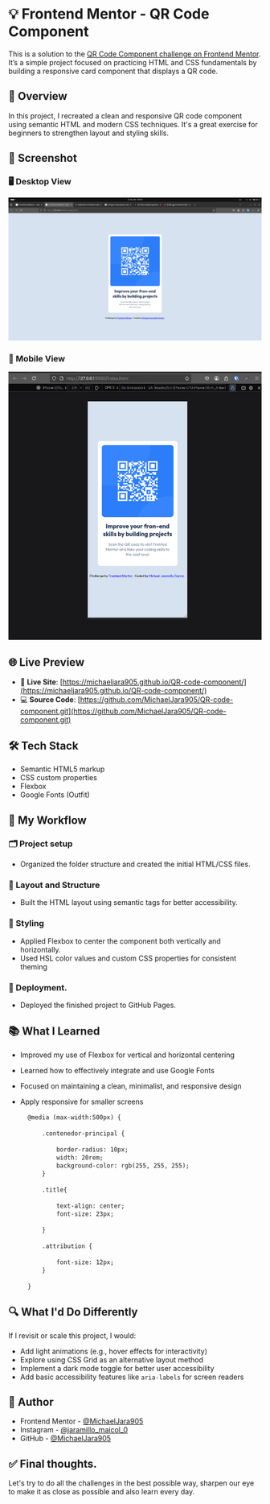 # 💡 Frontend Mentor - QR Code Component 
This is a solution to the [QR Code Component challenge on Frontend Mentor](https://www.frontendmentor.io/challenges/qr-code-component-iux_sIO_H). It’s a simple project focused on practicing HTML and CSS fundamentals by building a responsive card component that displays a QR code.


## 📌 Overview
In this project, I recreated a clean and responsive QR code component using semantic HTML and modern CSS techniques. It's a great exercise for beginners to strengthen layout and styling skills.


## 📸 Screenshot
### 🖥️ Desktop View
![](./design/capturaDesignQR-Desktop.png)

### 📱 Mobile View
![](./design/CapturaDesignQR-Movil.png)


## 🌐 Live Preview
- 🔗 **Live Site**: [https://michaeljara905.github.io/QR-code-component/](https://michaeljara905.github.io/QR-code-component/)
- 💻 **Source Code**: [https://github.com/MichaelJara905/QR-code-component.git](https://github.com/MichaelJara905/QR-code-component.git)

## 🛠️ Tech Stack
- Semantic HTML5 markup
- CSS custom properties
- Flexbox
- Google Fonts (Outfit)


## 🔄 My Workflow
### 🗂️ Project setup
- Organized the folder structure and created the initial HTML/CSS files.

### 🧱 Layout and Structure
- Built the HTML layout using semantic tags for better accessibility.

### 🎨 Styling
- Applied Flexbox to center the component both vertically and horizontally.
- Used HSL color values and custom CSS properties for consistent theming

### 🚀 Deployment.
- Deployed the finished project to GitHub Pages.


## 📚 What I Learned
- Improved my use of Flexbox for vertical and horizontal centering
- Learned how to effectively integrate and use Google Fonts
- Focused on maintaining a clean, minimalist, and responsive design
- Apply responsive for smaller screens

        @media (max-width:500px) {

            .contenedor-principal {

                border-radius: 10px;
                width: 20rem;
                background-color: rgb(255, 255, 255);
            }
            
            .title{
                
                text-align: center;
                font-size: 23px;
                
            }

            .attribution {

                font-size: 12px;
            }

        }

## 🔍 What I'd Do Differently

If I revisit or scale this project, I would:

- Add light animations (e.g., hover effects for interactivity)
- Explore using CSS Grid as an alternative layout method
- Implement a dark mode toggle for better user accessibility
- Add basic accessibility features like `aria-labels` for screen readers


## 👤 Author
- Frontend Mentor - [@MichaelJara905](https://www.frontendmentor.io/profile/MichaelJara905)
- Instagram - [@jaramillo_maicol_0](https://www.instagram.com/jaramillo_maicol_0)
- GitHub - [@MichaelJara905](https://github.com/MichaelJara905)


## ✅ Final thoughts.
Let's try to do all the challenges in the best possible way, sharpen our eye to make it as close as possible and also learn every day.